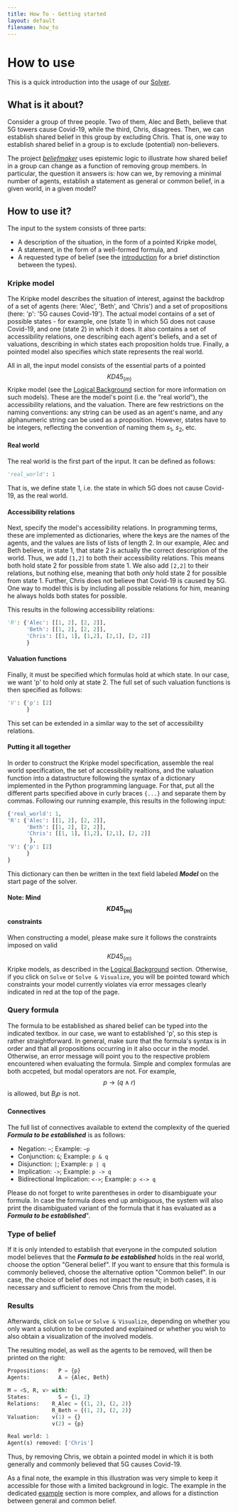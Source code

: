 ```yaml
---
title: How To - Getting started
layout: default
filename: how_to
--- 
```

# How to use

This is a quick introduction into the usage of our [Solver](https://bick95.pythonanywhere.com/). 

## What is it about? 

Consider a group of three people.
Two of them, Alec and Beth, believe that 5G towers cause Covid-19, while the third, Chris, disagrees.
Then, we can establish shared belief in this group by excluding Chris.
That is, one way to establish shared belief in a group is to exclude (potential) non-believers.
 
The project [_beliefmaker_](https://bick95.pythonanywhere.com/) uses epistemic logic to illustrate how shared belief in a group can change as a function of removing group members.
In particular, the question it answers is: how can we, by removing a minimal number of agents, establish a statement as general or common belief, in a given world, in a given model?

## How to use it?

The input to the system consists of three parts:
* A description of the situation, in the form of a pointed Kripke model,
* A statement, in the form of a well-formed formula, and
* A requested type of belief (see the [introduction](https://bick95.github.io/beliefmaker/index) for a brief distinction between the types).

### Kripke model

The Kripke model describes the situation of interest, against the backdrop of a set of agents (here: 'Alec', 'Beth', and 'Chris') and a set of propositions (here: 'p': '5G causes Covid-19').
The actual model contains of a set of possible states - for example, one (state 1) in which 5G does not cause Covid-19, and one (state 2) in which it does.
It also contains a set of accessibility relations, one describing each agent's beliefs, and a set of valuations, describing in which states each proposition holds true.
Finally, a pointed model also specifies which state represents the real world.

All in all, the input model consists of the essential parts of a pointed $$KD45_{(m)}$$ Kripke model (see the [Logical Background](https://bick95.github.io/beliefmaker/logical_background) section for more information on such models).
These are the model's point (i.e. the "real world"), the accessibility relations, and the valuation.
There are few restrictions on the naming conventions: any string can be used as an agent's name, and any alphanumeric string can be used as a proposition.
However, states have to be integers, reflecting the convention of naming them $s_1$, $s_2$, etc.

#### Real world

The real world is the first part of the input. It can be defined as follows:

```python
'real_world': 1
```

That is, we define state 1, i.e. the state in which 5G does not cause Covid-19, as the real world.


#### Accessibility relations

Next, specify the model's accessibility relations.
In programming terms, these are implemented as dictionaries, where the keys are the names of the agents, and the values are lists of lists of length 2.
In our example, Alec and Beth believe, in state 1, that state 2 is actually the correct description of the world.
Thus, we add `[1,2]` to both their accessibility relations. This means both hold state 2 for possible from state 1.
We also add `[2,2]` to their relations, but nothing else, meaning that both _only_ hold state 2 for possible from state 1.
Further, Chris does not believe that Covid-19 is caused by 5G. One way to model this is by including all possible relations for him, meaning he always holds both states for possible.

This results in the following accessibility relations:

```python
'R': {'Alec': [[1, 2], [2, 2]], 
      'Beth': [[1, 2], [2, 2]], 
      'Chris': [[1, 1], [1,2], [2,1], [2, 2]]
      }
```

#### Valuation functions

Finally, it must be specified which formulas hold at which state. In our case, we want 'p' to hold only at state 2.
The full set of such valuation functions is then specified as follows:

```python
'V': {'p': [2]
      }
```

This set can be extended in a similar way to the set of accessibility relations.

#### Putting it all together

In order to construct the Kripke model specification, assemble the real world specification, the set of accessibility realtions, and the valuation function into a datastructure following the syntax of a dictionary implemented in the Python programming language. For that, put all the different parts specified above in curly braces `{...}` and separate them by commas. Following our running example, this results in the following input:

```python
{'real_world': 1, 
'R': {'Alec': [[1, 2], [2, 2]], 
      'Beth': [[1, 2], [2, 2]], 
      'Chris': [[1, 1], [1,2], [2,1], [2, 2]]
       }, 
'V': {'p': [2]
      }
}
```

This dictionary can then be written in the text field labeled **_Model_** on the start page of the solver.

#### Note: Mind $$KD45_{(m)}$$ constraints

When constructing a model, please make sure it follows the constraints imposed on valid $$KD45_{(m)}$$ Kripke models, as described in the [Logical Background](https://bick95.github.io/beliefmaker/logical_background) section. Otherwise, if you click on `Solve` or `Solve & Visualize`, you will be pointed toward which constraints your model currently violates via error messages clearly indicated in red at the top of the page. 

### Query formula

The formula to be established as shared belief can be typed into the indicated textbox.
in our case, we want to established 'p', so this step is rather straightforward.
In general, make sure that the formula's syntax is in order and that all propositions occurring in it also occur in the model.
Otherwise, an error message will point you to the respective problem encountered when evaluating the formula.
Simple and complex formulas are both accpeted, but modal operators are not. For example, $$p \rightarrow (q \wedge r)$$ is allowed, but $B_i p$ is not.

#### Connectives

The full list of connectives available to extend the complexity of the queried **_Formula to be established_** is as follows: 

* Negation: `~`; Example: `~p`
* Conjunction: `&`; Example: `p & q`
* Disjunction:  `|`; Example: `p | q` 
* Implication: `->`; Example: `p -> q`
* Bidirectional Implication: `<->`; Example: `p <-> q`

Please do not forget to write parentheses in order to disambiguate your formula.
In case the formula does end up ambiguous, the system will also print the disambiguated variant of the formula that it has evaluated as a **_Formula to be established_**". 

### Type of belief

If it is only intended to establish that everyone in the computed solution model believes that the **_Formula to be established_** holds in the real world, choose the option "General belief".
If you want to ensure that this formula is commonly believed, choose the alternative option "Common belief".
In our case, the choice of belief does not impact the result; in both cases, it is necessary and sufficient to remove Chris from the model. 


### Results

Afterwards, click on `Solve` or `Solve & Visualize`, depending on whether you only want a solution to be computed and explained or whether you wish to also obtain a visualization of the involved models.

The resulting model, as well as the agents to be removed, will then be printed on the right:

```python
Propositions:	P = {p}
Agents:		    A = {Alec, Beth}

M = <S, R, v> with:
States:		    S = {1, 2}
Relations:	  R_Alec = {(1, 2), (2, 2)}
              R_Beth = {(1, 2), (2, 2)}
Valuation:	  v(1) = {}
              v(2) = {p}

Real world:	1
Agent(s) removed: ['Chris']
```

Thus, by removing Chris, we obtain a pointed model in which it is both generally and commonly believed that 5G causes Covid-19.

As a final note, the example in this illustration was very simple to keep it accessible for those with a limited background in logic.
The example in the dedicated [example](https://bick95.github.io/beliefmaker/example) section is more complex, and allows for a distinction between general and common belief.